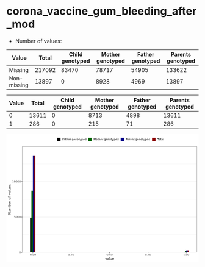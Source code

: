 # corona_vaccine_gum_bleeding_after_mod
- Number of values:

| Value | Total | Child genotyped | Mother genotyped | Father genotyped | Parents genotyped |
| ----- | ----- | --------------- | ---------------- | ---------------- |---------------- |
| Missing | 217092 | 83470 | 78717 | 54905 | 133622 |
| Non-missing | 13897 | 0 | 8928 | 4969 | 13897 |

| Value | Total | Child genotyped | Mother genotyped | Father genotyped | Parents genotyped |
| ----- | ----- | --------------- | ---------------- | ---------------- |---------------- |
| 0 | 13611 | 0 | 8713 | 4898 | 13611 |
| 1 | 286 | 0 | 215 | 71 | 286 |



![](corona_vaccine_gum_bleeding_after_mod_n.png)



